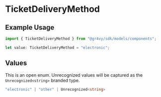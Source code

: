 # TicketDeliveryMethod

## Example Usage

```typescript
import { TicketDeliveryMethod } from "@gr4vy/sdk/models/components";

let value: TicketDeliveryMethod = "electronic";
```

## Values

This is an open enum. Unrecognized values will be captured as the `Unrecognized<string>` branded type.

```typescript
"electronic" | "other" | Unrecognized<string>
```